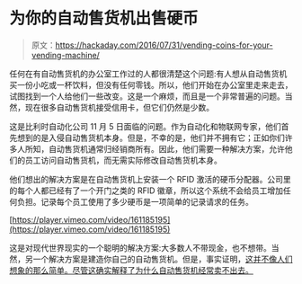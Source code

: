 # 为你的自动售货机出售硬币

> 原文：<https://hackaday.com/2016/07/31/vending-coins-for-your-vending-machine/>

任何在有自动售货机的办公室工作过的人都很清楚这个问题:有人想从自动售货机买一份小吃或一杯饮料，但没有任何零钱。所以，他们开始在办公室里走来走去，试图找到一个人给他们一些改变。这是一个麻烦，而且是一个非常普遍的问题。当然，现在很多自动售货机接受信用卡，但它们仍然是少数。

这是比利时自动化公司 11 月 5 日面临的问题。作为自动化和物联网专家，他们首先想到的是入侵自动售货机本身。但是，不幸的是，他们并不拥有它；正如你们许多人所知，自动售货机通常归经销商所有。因此，他们需要一种解决方案，允许他们的员工访问自动售货机，而无需实际修改自动售货机本身。

他们想出的解决方案是在自动售货机上安装一个 RFID 激活的硬币分配器。公司里的每个人都已经有了一个开门之类的 RFID 徽章，所以这个系统不会给员工增加任何负担。记录每个员工使用了多少硬币是一项简单的记录请求的任务。

[https://player.vimeo.com/video/161185195](https://player.vimeo.com/video/161185195)

这是对现代世界现实的一个聪明的解决方案:大多数人不带现金，也不想带。当然，另一个解决方案是建造你自己的自动售货机。但是，事实证明，[这并不像人们想象的那么简单。尽管这确实解释了为什么自动售货机经常卖不出去。](https://hackaday.com/2016/07/02/venduino-serves-snacks-shows-vending-is-tricky-business/)